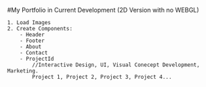 #My Portfolio in Current Development (2D Version with no WEBGL)

    1. Load Images
    2. Create Components:
        - Header
        - Footer
        - About
        - Contact
        - ProjectId
            //Interactive Design, UI, Visual Conecept Development, Marketing. 
            Project 1, Project 2, Project 3, Project 4...
           
